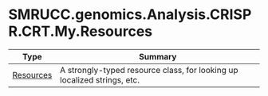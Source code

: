 ﻿
# SMRUCC.genomics.Analysis.CRISPR.CRT.My.Resources

|Type|Summary|
|----|-------|
|[Resources](./Resources.md)|A strongly-typed resource class, for looking up localized strings, etc.|

